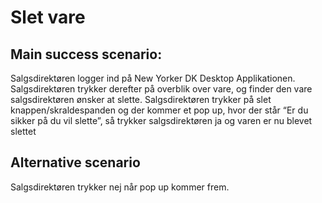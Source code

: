 # Slet vare

 ## Main success scenario:

Salgsdirektøren logger ind på New Yorker DK Desktop Applikationen. Salgsdirektøren trykker derefter på overblik over vare, og finder den vare salgsdirektøren ønsker at slette. Salgsdirektøren trykker på slet knappen/skraldespanden og der kommer  et pop up, hvor der står “Er du sikker på du vil slette”, så trykker salgsdirektøren ja og varen er nu blevet slettet

## Alternative scenario
Salgsdirektøren trykker nej når pop up kommer frem.

